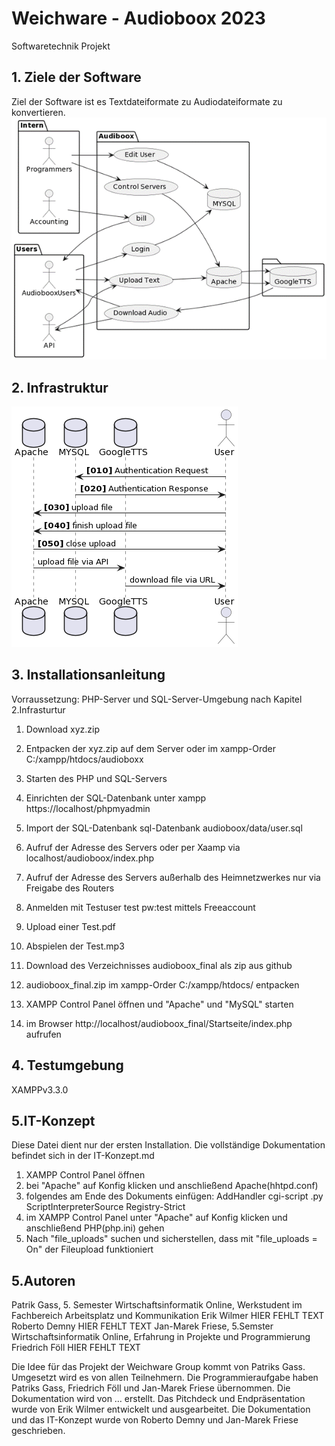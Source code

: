 # Weichware - Audioboox 2023
Softwaretechnik Projekt
## 1. Ziele der Software
Ziel der Software ist es Textdateiformate zu Audiodateiformate zu konvertieren.
![Alt-Text](/Dokumentation/UseCase.png)

## 2. Infrastruktur

![Alt-Text](/Dokumentation/Sequenzdiagramm.png)

## 3. Installationsanleitung
Vorraussetzung: PHP-Server und SQL-Server-Umgebung nach Kapitel 2.Infrasturtur 
1. Download xyz.zip
2. Entpacken der xyz.zip auf dem Server oder im xampp-Order C:/xampp/htdocs/audioboxx
3. Starten des PHP und SQL-Servers
4. Einrichten der SQL-Datenbank unter xampp https://localhost/phpmyadmin
5. Import der SQL-Datenbank sql-Datenbank audioboox/data/user.sql
6. Aufruf der Adresse des Servers oder per Xaamp via localhost/audioboox/index.php
7. Aufruf der Adresse des Servers außerhalb des Heimnetzwerkes nur via Freigabe des Routers
8. Anmelden mit Testuser test pw:test mittels Freeaccount
9. Upload einer Test.pdf
10. Abspielen der Test.mp3

1. Download des Verzeichnisses audioboox_final als zip aus github
2. audioboox_final.zip im xampp-Order C:/xampp/htdocs/ entpacken
3. XAMPP Control Panel öffnen und "Apache" und "MySQL" starten
4. im Browser http://localhost/audioboox_final/Startseite/index.php aufrufen

## 4. Testumgebung
XAMPPv3.3.0

## 5.IT-Konzept
Diese Datei dient nur der ersten Installation. Die vollständige Dokumentation befindet sich in der IT-Konzept.md
1. XAMPP Control Panel öffnen
2. bei "Apache" auf Konfig klicken und anschließend Apache(hhtpd.conf)
3. folgendes am Ende des Dokuments einfügen: 
          AddHandler cgi-script .py
          ScriptInterpreterSource Registry-Strict
4. im XAMPP Control Panel unter "Apache" auf Konfig klicken und anschließend PHP(php.ini) gehen
5. Nach "file_uploads" suchen und sicherstellen, dass mit "file_uploads = On" der Fileupload funktioniert


## 5.Autoren
Patrik Gass, 5. Semester Wirtschaftsinformatik Online, Werkstudent im Fachbereich Arbeitsplatz und Kommunikation
Erik Wilmer HIER FEHLT TEXT
Roberto Demny HIER FEHLT TEXT
Jan-Marek Friese, 5.Semster Wirtschaftsinformatik Online, Erfahrung in Projekte und Programmierung
Friedrich Föll HIER FEHLT TEXT

Die Idee für das Projekt der Weichware Group kommt von Patriks Gass. Umgesetzt wird es von allen Teilnehmern. Die Programmieraufgabe haben Patriks Gass, Friedrich Föll und Jan-Marek Friese übernommen. Die Dokumentation wird von … erstellt. Das Pitchdeck und Endpräsentation wurde von Erik Wilmer entwickelt und ausgearbeitet. Die Dokumentation und das IT-Konzept wurde von Roberto Demny und Jan-Marek Friese geschrieben.


